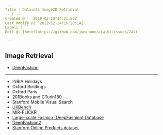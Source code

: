```yaml
---
Title | Datasets Image2D Retrieval
-- | --
Created @ | `2019-03-10T14:21:50Z`
Last Modify @| `2022-12-24T16:20:14Z`
Labels | ``
Edit @| [here](https://github.com/junxnone/aiwiki/issues/241)

---
```

## Image Retrieval

- [DeepFashion](/Datasets_Image_Retrieval_DeepFashion)

---
- INRIA Holidays
- Oxford Buildings
- Oxford Paris
- 201Books and CTurin180
- Stanford Mobile Visual Search
- [UKBench](https://archive.org/details/ukbench)
- MIR-FLICKR
- [Large-scale Fashion (DeepFashion) Database](http://mmlab.ie.cuhk.edu.hk/projects/DeepFashion.html)
- [DeepFashion2](https://github.com/switchablenorms/DeepFashion2)
- [Stanford Online Products dataset](http://cvgl.stanford.edu/projects/lifted_struct/)

